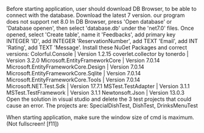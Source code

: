 Before starting application, 
  user should download DB Browser, to be able to connect with the database. Download the latest 7 version.
  our program does not support net 8.0
  In DB Browser, 
    press 'Open database' or 'Database openen',
    then select 'database.db' under the 'net7.0' files.
    Once opened,
      select 'Create table', 
      name it 'Feedbacks',
      add primary key INTEGER 'ID',
      add INTEGER 'ReservationNumber',
      add TEXT 'Email',
      add INT 'Rating',
      add TEXT 'Message'.
  Install these NuGet Packages and correct versions:
    Colorful.Console | Version 1.2.15
    coverlet.collector by tonerdo | Version 3.2.0
    Microsoft.EntityFrameworkCore | Version 7.0.14
    Microsoft.EntityFrameworkCore.Design | Version 7.0.14
    Microsoft.EntityFrameworkCore.Sqlite | Version 7.0.14
    Microsoft.EntityFrameworkCore.Tools  | Version 7.0.14
    Microsoft.NET.Test.Sdk | Version 17.7.1
    MSTest.TestAdapter   | Version 3.1.1
    MSTest.TestFramework | Version 3.1.1
    Newtonsoft.Json | Version 13.0.3
  Open the solution in visual studio and delete the 3 test projects that could cause an error. 
    The projects are: SpecialDishTest, DishTest, DrinksMenuTest
      
When starting application, 
  make sure the window size of cmd is maximum. (Not fullscreen! [f11])
